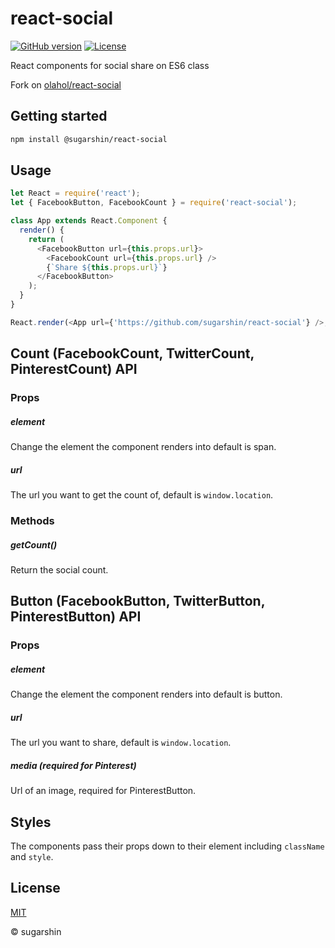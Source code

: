 # react-social

[![GitHub version][github-ver-image]][github-ver-url]
[![License][license-image]][license-url]

React components for social share on ES6 class

Fork on [olahol/react-social](https://github.com/olahol/react-social)

## Getting started

```zsh
npm install @sugarshin/react-social
```

## Usage

```js
let React = require('react');
let { FacebookButton, FacebookCount } = require('react-social');

class App extends React.Component {
  render() {
    return (
      <FacebookButton url={this.props.url}>
        <FacebookCount url={this.props.url} />
        {`Share ${this.props.url}`}
      </FacebookButton>
    );
  }
}

React.render(<App url={'https://github.com/sugarshin/react-social'} />, document.body);
```

## Count (FacebookCount, TwitterCount, PinterestCount) API

### Props

##### element

Change the element the component renders into default is span.

##### url

The url you want to get the count of, default is `window.location`.

### Methods

##### getCount()

Return the social count.

## Button (FacebookButton, TwitterButton, PinterestButton) API

### Props

##### element

Change the element the component renders into default is button.

##### url

The url you want to share, default is `window.location`.

##### media (required for Pinterest)

Url of an image, required for PinterestButton.

## Styles

The components pass their props down to their element including `className` and
`style`.

## License

[MIT][license-url]

© sugarshin

[npm-image]: http://img.shields.io/npm/v/react-social.svg
[npm-url]: https://www.npmjs.org/package/react-social
[bower-image]: http://img.shields.io/bower/v/react-social.svg
[bower-url]: http://bower.io/search/?q=react-social
[travis-image]: http://img.shields.io/travis/sugarshin/react-social/master.svg?branch=master
[travis-url]: https://travis-ci.org/sugarshin/react-social
[gratipay-image]: http://img.shields.io/gratipay/sugarshin.svg
[gratipay-url]: https://gratipay.com/sugarshin/
[coveralls-image]: https://coveralls.io/repos/sugarshin/react-social/badge.svg
[coveralls-url]: https://coveralls.io/r/sugarshin/react-social
[github-ver-image]: https://badge.fury.io/gh/sugarshin%2Freact-social.svg
[github-ver-url]: http://badge.fury.io/gh/sugarshin%2Freact-social
[license-image]: http://img.shields.io/:license-mit-blue.svg
[license-url]: http://sugarshin.mit-license.org/
[downloads-image]: http://img.shields.io/npm/dm/react-social.svg
[dependencies-image]: http://img.shields.io/david/sugarshin/react-social.svg
